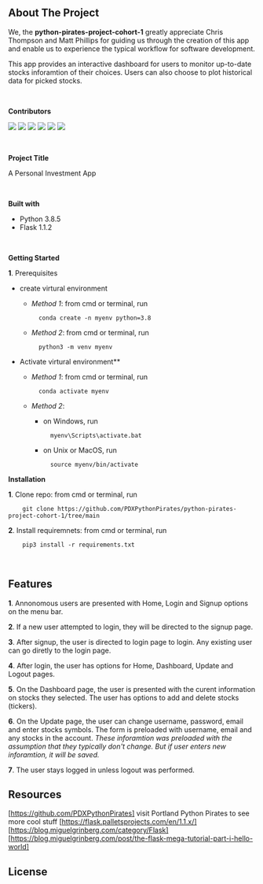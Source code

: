 ## **About The Project** 
We, the **python-pirates-project-cohort-1** greatly appreciate Chris Thompson and Matt Phillips for guiding us through the creation of this app and enable us to experience the typical workflow for software development.  

This app provides an interactive dashboard for users to monitor up-to-date stocks inforamtion of their choices.  Users can also choose to plot historical data for picked stocks.

<br>

**Contributors**

[![](https://github.com/MattiWheels.png?size=30)](https://github.com/https://github.com/MattiWheels)    [![](https://github.com/Xuehong-pdx.png?size=30)](https://github.com/https://github.com/Xuehong-pdx)    [![](https://github.com/midCenturyDude7.png?size=30)](https://github.com/https://github.com/midCenturyDude7)    [![](https://github.com/cassjsdev.png?size=30)](https://github.com/https://github.com/cassjsdev)   [![](https://github.com/lildonpancho.png?size=30)](https://github.com/https://github.com/lildonpancho)   [![](https://github.com/imattman.png?size=30)](https://github.com/https://github.com/imattman)

<br>



**Project Title**

A Personal Investment App 

<br>

**Built with**
- Python 3.8.5
- Flask 1.1.2

<br>

**Getting Started**

**1**. Prerequisites

- create virtural environment
	 
	- _Method 1_:  from cmd or terminal, run

			conda create -n myenv python=3.8    
		
	- _Method 2_: from cmd or terminal, run

			python3 -m venv myenv

- Activate virtural environment**

	- _Method 1_: from cmd or terminal, run 

			conda activate myenv

	- _Method 2_: 

		- on Windows, run

				myenv\Scripts\activate.bat

		- on Unix or MacOS, run 

				source myenv/bin/activate	

**Installation**

**1**. Clone repo: from cmd or terminal, run

		git clone https://github.com/PDXPythonPirates/python-pirates-project-cohort-1/tree/main

**2**. Install requiremnets: from cmd or terminal, run  

		pip3 install -r requirements.txt

<br>

## **Features**

**1**. Annonomous users are presented with Home, Login and Signup options on the menu bar.

**2**. If a new user attempted to login, they will be directed to the signup page.

**3**. After signup, the user is directed to login page to login.  Any existing user can go diretly to the login page.

**4**. After login, the user has options for Home, Dashboard, Update and Logout pages.

**5**. On the Dashboard page, the user is presented with the curent information on stocks they selected.  The user has options to add and delete stocks (tickers).

**6**. On the Update page, the user can change username, password, email and enter stocks symbols.   The form is preloaded with username, email and any stocks in the account.  *These inforamtion was preloaded with the assumption that they typically don't change.  But if user enters new inforamtion, it will be saved.*

**7**. The user stays logged in unless logout was performed.   

## **Resources**
[https://github.com/PDXPythonPirates] visit Portland Python Pirates to see more cool stuff
[https://flask.palletsprojects.com/en/1.1.x/]
[https://blog.miguelgrinberg.com/category/Flask]
[https://blog.miguelgrinberg.com/post/the-flask-mega-tutorial-part-i-hello-world]


## **License**
